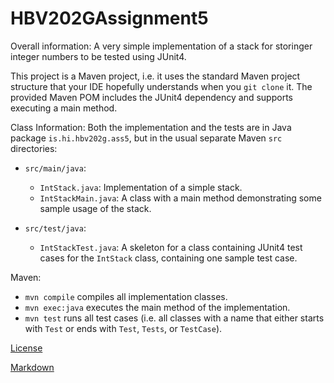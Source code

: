 # HBV202GAssignment5

Overall information:
A very simple implementation of a stack for storinger integer numbers to be tested using JUnit4.

This project is a Maven project, i.e. it uses the standard Maven project structure that your IDE hopefully understands
when you `git clone` it. The provided Maven POM includes the JUnit4 dependency and supports executing a main method.

Class Information:
Both the implementation and the tests are in Java package `is.hi.hbv202g.ass5`,
but in the usual separate Maven `src` directories:

- `src/main/java`:
    - `IntStack.java`: Implementation of a simple stack.
    - `IntStackMain.java`: A class with a main method demonstrating some sample usage of the stack.

- `src/test/java`:
    - `IntStackTest.java`: A skeleton for a class containing JUnit4 test cases for the `IntStack` class, containing one
      sample test case.

Maven:

- `mvn compile` compiles all implementation classes.
- `mvn exec:java` executes the main method of the implementation.
- `mvn test` runs all test cases (i.e. all classes with a name that either starts with `Test` or ends
  with `Test`, `Tests`, or `TestCase`).

[License](LICENSE)

[Markdown](src/site/markdown/markdown.md)
